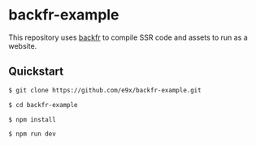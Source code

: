 # backfr-example

This repository uses [backfr](https://github.com/e9x/backfr) to compile SSR code and assets to run as a website.

## Quickstart

```sh
$ git clone https://github.com/e9x/backfr-example.git
```

```sh
$ cd backfr-example
```

```sh
$ npm install
```

```sh
$ npm run dev
```